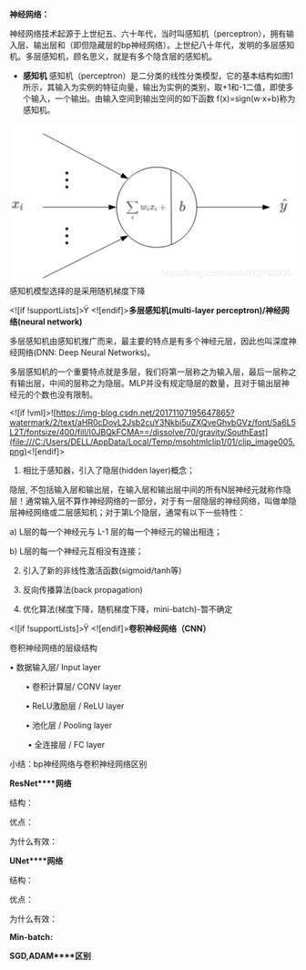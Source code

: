 **神经网络：**

神经网络技术起源于上世纪五、六十年代，当时叫感知机（perceptron），拥有输入层、输出层和（即但隐藏层的bp神经网络）。上世纪八十年代，发明的多层感知机。多层感知机，顾名思义，就是有多个隐含层的感知机。

 - **感知机**
感知机（perceptron）是二分类的线性分类模型，它的基本结构如图1所示，其输入为实例的特征向量，输出为实例的类别，取+1和-1二值，即使多个输入，一个输出。由输入空间到输出空间的如下函数 f(x)=sign(w·x+b)称为感知机。

![enter image description here](https://github.com/sfxz035/DL-Learning/raw/master/picture/11.png)
感知机模型选择的是采用随机梯度下降

<![if !supportLists]>Ÿ <![endif]>**多层感知机(multi-layer perceptron)/神经网络(neural network)**

多层感知机由感知机推广而来，最主要的特点是有多个神经元层，因此也叫深度神经网络(DNN: Deep Neural Networks)。

多层感知机的一个重要特点就是多层，我们将第一层称之为输入层，最后一层称之有输出层，中间的层称之为隐层。MLP并没有规定隐层的数量，且对于输出层神经元的个数也没有限制。

<![if !vml]>![https://img-blog.csdn.net/20171107195647865?watermark/2/text/aHR0cDovL2Jsb2cuY3Nkbi5uZXQveGhvbGVz/font/5a6L5L2T/fontsize/400/fill/I0JBQkFCMA==/dissolve/70/gravity/SouthEast](file:///C:/Users/DELL/AppData/Local/Temp/msohtmlclip1/01/clip_image005.png)<![endif]>

1. 相比于感知器，引入了隐层(hidden layer)概念；

隐层, 不包括输入层和输出层，在输入层和输出层中间的所有N层神经元就称作隐层！通常输入层不算作神经网络的一部分，对于有一层隐层的神经网络，叫做单隐层神经网络或二层感知机；对于第L个隐层，通常有以下一些特性：

a) L层的每一个神经元与 L-1 层的每一个神经元的输出相连；

b) L层的每一个神经元互相没有连接；

2. 引入了新的非线性激活函数(sigmoid/tanh等)

3. 反向传播算法(back propagation)

4. 优化算法(梯度下降，随机梯度下降，mini-batch)-暂不确定

<![if !supportLists]>Ÿ <![endif]>**卷积神经网络（CNN）**

卷积神经网络的层级结构

• 数据输入层/ Input layer

　　•  卷积计算层/ CONV layer

　　• ReLU激励层 / ReLU layer

　　•  池化层 / Pooling layer

　　  •  全连接层 / FC layer

小结：bp神经网络与卷积神经网络区别

**ResNet****网络**

结构：

优点：

为什么有效：

**UNet****网络**

结构：

优点：

为什么有效：

**Min-batch:**

**SGD,ADAM****区别**
<!--stackedit_data:
eyJoaXN0b3J5IjpbLTQ5NDE1OTEyNSwtMTUwMjM5NDQ0NF19
-->